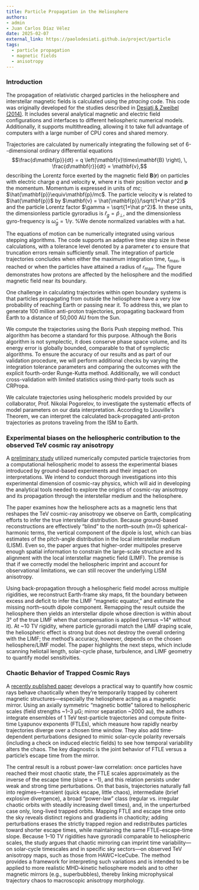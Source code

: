 ```yaml
---
title: Particle Propagation in the Heliosphere
authors:
- admin
- Juan Carlos Díaz Vélez
date: 2025-02-07
external_link: https://paolodesiati.github.io/project/particle
tags:
  - particle propagation
  - magnetic fields
  - anisotropy
---
```


### Introduction

The propagation of relativistic charged particles in the heliosphere and interstellar magnetic fields is calculated using the
_ptracing_ code. This code was originally developed for the studies described in [Desiati & Zweibel (2014)](https://iopscience.iop.org/article/10.1088/0004-637X/791/1/51). It includes several
analytical magnetic and electric field configurations and interfaces to different heliospheric numerical models. Additionally,
it supports multithreading, allowing it to take full advantage of computers with a large number of CPU cores and shared memory. 

Trajectories are calculated by numerically integrating the following set of 6--dimensional ordinary differential equations
$$\frac{d\mathbf{p}}{dt} = q \left(\mathbf{v}\times\mathbf{B} \right), \, \frac{d\mathbf{r}}{dt} = \mathbf{v},$$
describing the Lorentz force exerted by the magnetic field $\mathbf{B}(\mathbf{r})$ on particles with electric charge $q$ and
velocity $\mathbf{v}$, where $\mathbf{r}$ is their position vector and $\mathbf{p}$ the momentum. 
Momentum is expressed in units of $mc$; $\hat{\mathbf{p}}\equiv\mathbf{p}/mc$. The particle velocity $\mathbf{v}$ is 
related to $\hat{\mathbf{p}}$ by $\mathbf{v} = \hat{\mathbf{p}}/\sqrt{1+\hat p^2}$ and the particle Lorentz factor 
$\gamma = \sqrt{1+\hat p^2}$. In these units, the dimensionless particle gyroradius is $\hat r_g = \hat p_{\perp}$, 
and the dimensionless gyro-frequency is $\hat \omega_g = 1/\gamma$.  %We denote normalized variables with a hat. 

The equations of motion can be numerically integrated using various stepping algorithms. The code supports an adaptive 
time step size in these calculations, with a tolerance level denoted by a parameter $\epsilon$ to ensure that truncation 
errors remain sufficiently small. 
The integration of particle trajectories concludes when either the maximum integration time, $t_\mathrm{max}$, is reached 
or when the particles have attained a radius of $r_\mathrm{max}$. The figure demonstrates how protons are 
affected by the heliosphere and the modified magnetic field near its boundary.

One challenge in calculating trajectories within open boundary systems is that particles propagating from outside the heliosphere have a very low probability of reaching Earth or passing near it. To address this, we plan to generate 100 million anti-proton trajectories, propagating backward from Earth to a distance of 50,000 AU from the Sun.

We compute the trajectories using the Boris Push stepping method. This algorithm has become a standard for this purpose.
Although the Boris algorithm is not symplectic, it does conserve phase space volume, and its energy error is globally bounded,
comparable to that of symplectic algorithms. To ensure the accuracy of our results and as part of our
validation procedure, we will perform additional checks by varying the integration tolerance parameters and comparing the
outcomes with the explicit fourth-order Runge-Kutta method. Additionally, we will conduct cross-validation with limited
statistics using third-party tools such as CRPropa.

We calculate trajectories using heliospheric models provided by our collaborator, Prof. Nikolai Pogorelov, to investigate
the systematic effects of model parameters on our data interpretation. According to Liouville's Theorem, we can interpret the
calculated back-propagated anti-proton trajectories as protons traveling from the ISM to Earth.

### Experimental biases on the heliospheric contribution to the observed TeV cosmic ray anisotropy

A [preliminary study](https://pos.sissa.it/358/1076/) utilized numerically computed particle trajectories from a computational heliospheric model to assess the experimental biases introduced by ground-based experiments and their impact on interpretations. We intend to conduct thorough investigations into this experimental dimension of cosmic-ray physics, which will aid in developing the analytical tools needed to explore the origins of cosmic-ray anisotropy and its propagation through the interstellar medium and the heliosphere.

The paper examines how the heliosphere acts as a magnetic lens that reshapes the TeV cosmic-ray anisotropy we observe on Earth, complicating efforts to infer the true interstellar distribution. Because ground-based reconstructions are effectively “blind” to the north–south (m=0) spherical-harmonic terms, the vertical component of the dipole is lost, which can bias estimates of the pitch-angle distribution in the local interstellar medium (LISM). Even so, the paper argues that higher-order multipoles preserve enough spatial information to constrain the large-scale structure and its alignment with the local interstellar magnetic field (LIMF). The premise is that if we correctly model the heliospheric imprint and account for observational limitations, we can still recover the underlying LISM anisotropy. 

Using back-propagation through a heliospheric field model across multiple rigidities, we reconstruct Earth-frame sky maps, fit the boundary between excess and deficit to infer the LIMF “magnetic equator,” and estimate the missing north–south dipole component. Remapping the result outside the heliosphere then yields an interstellar dipole whose direction is within about 3° of the true LIMF when that compensation is applied (versus ~14° without it). At ~10 TV rigidity, where particle gyroradii match the LIMF draping scale, the heliospheric effect is strong but does not destroy the overall ordering with the LIMF; the method’s accuracy, however, depends on the chosen heliosphere/LIMF model. The paper highlights the next steps, which include scanning heliotail length, solar-cycle phase, turbulence, and LIMF geometry to quantify model sensitivities.

### Chaotic Behavior of Trapped Cosmic Rays

A [recently published paper](https://iopscience.iop.org/article/10.3847/1538-4357/adbca7) develops a practical way to quantify how cosmic rays behave chaotically when they’re temporarily trapped by coherent magnetic structures—especially the heliosphere acting as a magnetic mirror. Using an axially symmetric “magnetic bottle” tailored to heliospheric scales (field strengths ~1–3 μG; mirror separation ~2000 au), the authors integrate ensembles of 1 TeV test-particle trajectories and compute finite-time Lyapunov exponents (FTLEs), which measure how rapidly nearby trajectories diverge over a chosen time window. They also add time-dependent perturbations designed to mimic solar-cycle polarity reversals (including a check on induced electric fields) to see how temporal variability alters the chaos. The key diagnostic is the joint behavior of FTLE versus a particle’s escape time from the mirror.

The central result is a robust power-law correlation: once particles have reached their most chaotic state, the FTLE scales approximately as the inverse of the escape time (slope ≈ −1), and this relation persists under weak and strong time perturbations. On that basis, trajectories naturally fall into regimes—transient (quick escape, little chaos), intermediate (brief explosive divergence), a broad “power-law” class (regular vs. irregular chaotic orbits with steadily increasing dwell times), and, in the unperturbed case only, long-lived trapped orbits. Mapping FTLE and escape time onto the sky reveals distinct regions and gradients in chaoticity; adding perturbations erases the strictly trapped region and redistributes particles toward shorter escape times, while maintaining the same FTLE–escape-time slope. Because 1–10 TV rigidities have gyroradii comparable to heliospheric scales, the study argues that chaotic mirroring can imprint time variability—on solar-cycle timescales and in specific sky sectors—on observed TeV anisotropy maps, such as those from HAWC+IceCube. The method provides a framework for interpreting such variations and is intended to be applied to more realistic MHD–kinetic heliosphere models and to other magnetic mirrors (e.g., superbubbles), thereby linking microphysical trajectory chaos to macroscopic anisotropy morphology.

<!--more-->

